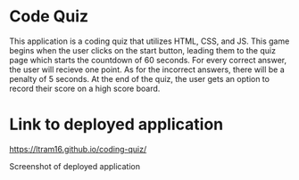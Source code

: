 # Code Quiz
This application is a coding quiz that utilizes HTML, CSS, and JS. This game begins when the user clicks on the start button, leading them to the quiz page which starts the countdown of 60 seconds. For every correct answer, the user will recieve one point. As for the incorrect answers, there will be a penalty of 5 seconds. At the end of the quiz, the user gets an option to record their score on a high score board.

# Link to deployed application

https://ltram16.github.io/coding-quiz/

Screenshot of deployed application
